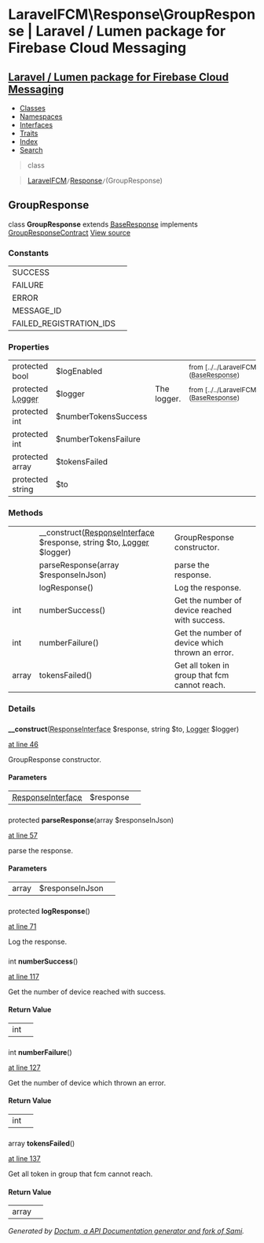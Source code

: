 # LaravelFCM\Response\GroupResponse | Laravel / Lumen package for Firebase Cloud Messaging    

## [Laravel / Lumen package for Firebase Cloud Messaging](../../index.md)

- [Classes](../../classes.md)
- [Namespaces](../../namespaces.md)
- [Interfaces](../../interfaces.md)
- [Traits](../../traits.md)
- [Index](../../doc-index.md)
- [Search](../../search.md)

>class

>    [LaravelFCM](../../LaravelFCM.md)` / `[Response](../../LaravelFCM/Response.md)` / `(GroupResponse)
## GroupResponse

class **GroupResponse**        extends [<abbr title="LaravelFCM\Response\BaseResponse">BaseResponse</abbr>](../../LaravelFCM/Response/BaseResponse.md)        implements
        [<abbr title="LaravelFCM\Response\GroupResponseContract">GroupResponseContract</abbr>](../../LaravelFCM/Response/GroupResponseContract.md) [View source](https://github.com/code-lts/Laravel-FCM/blob/main/src/Response/GroupResponse.php)






### Constants

|   |   |
|---|---|
|SUCCESS||
|FAILURE||
|ERROR||
|MESSAGE_ID||
|FAILED_REGISTRATION_IDS||

### Properties

|   |   |   |   |
|---|---|---|---|
|<a name="property_logEnabled"></a>protected bool|$logEnabled||<small>from&nbsp;[../../LaravelFCM/Response/BaseResponse.md#property_logEnabled](<abbr title="LaravelFCM\Response\BaseResponse">BaseResponse</abbr>)</small>|
|<a name="property_logger"></a>protected <abbr title="Monolog\Logger">Logger</abbr>|$logger|The logger.|<small>from&nbsp;[../../LaravelFCM/Response/BaseResponse.md#property_logger](<abbr title="LaravelFCM\Response\BaseResponse">BaseResponse</abbr>)</small>|
|<a name="property_numberTokensSuccess"></a>protected int|$numberTokensSuccess|||
|<a name="property_numberTokensFailure"></a>protected int|$numberTokensFailure|||
|<a name="property_tokensFailed"></a>protected array|$tokensFailed|||
|<a name="property_to"></a>protected string|$to|||
### Methods

|   |   |   |   |
|---|---|---|---|
||<a name="#method___construct"></a>__construct(<abbr title="Psr\Http\Message\ResponseInterface">ResponseInterface</abbr> $response, string $to, <abbr title="Monolog\Logger">Logger</abbr> $logger)|GroupResponse constructor.||
||<a name="#method_parseResponse"></a>parseResponse(array $responseInJson)|parse the response.||
||<a name="#method_logResponse"></a>logResponse()|Log the response.||
|int|<a name="#method_numberSuccess"></a>numberSuccess()|Get the number of device reached with success.||
|int|<a name="#method_numberFailure"></a>numberFailure()|Get the number of device which thrown an error.||
|array|<a name="#method_tokensFailed"></a>tokensFailed()|Get all token in group that fcm cannot reach.||


### Details
<a name id="method___construct"></a>

### 
  **__construct**(<abbr title="Psr\Http\Message\ResponseInterface">ResponseInterface</abbr> $response, string $to, <abbr title="Monolog\Logger">Logger</abbr> $logger)

[at line 46](https://github.com/code-lts/Laravel-FCM/blob/main/src/Response/GroupResponse.php#L46)

GroupResponse constructor.        

#### Parameters

|   |   |   |
|---|---|---|
|<abbr title="Psr\Http\Message\ResponseInterface">ResponseInterface</abbr>|$response||string|$to||<abbr title="Monolog\Logger">Logger</abbr>|$logger|
<a name id="method_parseResponse"></a>

### 
protected  **parseResponse**(array $responseInJson)

[at line 57](https://github.com/code-lts/Laravel-FCM/blob/main/src/Response/GroupResponse.php#L57)

parse the response.        

#### Parameters

|   |   |   |
|---|---|---|
|array|$responseInJson|
<a name id="method_logResponse"></a>

### 
protected  **logResponse**()

[at line 71](https://github.com/code-lts/Laravel-FCM/blob/main/src/Response/GroupResponse.php#L71)

Log the response.        
<a name id="method_numberSuccess"></a>

### 
 int **numberSuccess**()

[at line 117](https://github.com/code-lts/Laravel-FCM/blob/main/src/Response/GroupResponse.php#L117)

Get the number of device reached with success.        

#### Return Value

|   |   |
|---|---|
|int|

<a name id="method_numberFailure"></a>

### 
 int **numberFailure**()

[at line 127](https://github.com/code-lts/Laravel-FCM/blob/main/src/Response/GroupResponse.php#L127)

Get the number of device which thrown an error.        

#### Return Value

|   |   |
|---|---|
|int|

<a name id="method_tokensFailed"></a>

### 
 array **tokensFailed**()

[at line 137](https://github.com/code-lts/Laravel-FCM/blob/main/src/Response/GroupResponse.php#L137)

Get all token in group that fcm cannot reach.        

#### Return Value

|   |   |
|---|---|
|array|

_Generated by [Doctum, a API Documentation generator and fork of Sami](https://github.com/code-lts/doctum)._